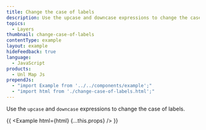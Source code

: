 ```yaml
---
title: Change the case of labels
description: Use the upcase and downcase expressions to change the case of labels.
topics:
  - Layers
thumbnail: change-case-of-labels
contentType: example
layout: example
hideFeedback: true
language:
  - JavaScript
products:
  - Unl Map Js
prependJs:
  - "import Example from '../../components/example';"
  - "import html from './change-case-of-labels.html';"
---
```


Use the `upcase` and `downcase` expressions to change the case of labels.

{{ <Example html={html} {...this.props} /> }}
